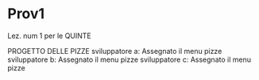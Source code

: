 # Prov1
Lez. num 1 per le QUINTE

PROGETTO DELLE PIZZE
sviluppatore a: Assegnato il menu pizze
sviluppatore b: Assegnato il menu pizze
sviluppatore c: Assegnato il menu pizze

